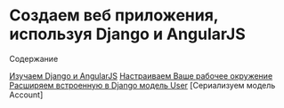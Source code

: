 # Создаем веб приложения, используя Django и AngularJS

Содержание

[Изучаем Django и AngularJS](https://github.com/MaksimDzhangirov/Building-Web-Applications-with-Django-and-AngularJS/blob/master/Learning%20Django%20and%20AngularJS.md)
[Настраиваем Ваше рабочее окружение](https://github.com/MaksimDzhangirov/Building-Web-Applications-with-Django-and-AngularJS/blob/master/Setting%20up%20your%20environment.md)
[Расширяем встроенную в Django модель User](https://github.com/MaksimDzhangirov/Building-Web-Applications-with-Django-and-AngularJS/blob/master/Extending%20Django's%20built-in%20User%20model.md)
[Сериализуем модель Account]
